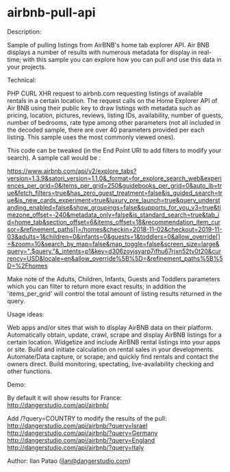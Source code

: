 # airbnb-pull-api

Description:

Sample of pulling listings from AirBNB's home tab explorer API. Air BNB displays a number of results with numerous metadata for display in real-time; with this sample you can explore how you can pull and use this data in your projects.

Technical:

PHP CURL XHR request to airbnb.com requesting listings of available rentals in a certain location. The request calls on the Home Explorer API of Air BNB using their public key to draw listings with metadata such as pricing, location, pictures, reviews, listing IDs, availability, number of guests, number of bedrooms, rate type among other parameters (not all included in the decoded sample, there are over 40 parameters provided per each listing. This sample uses the most commonly viewed ones).

This code can be tweaked (in the End Point URI to add filters to modify your search). A sample call would be :

https://www.airbnb.com/api/v2/explore_tabs?version=1.3.9&satori_version=1.1.0&_format=for_explore_search_web&experiences_per_grid=0&items_per_grid=250&guidebooks_per_grid=0&auto_ib=true&fetch_filters=true&has_zero_guest_treatment=false&is_guided_search=true&is_new_cards_experiment=true&luxury_pre_launch=true&query_understanding_enabled=false&show_groupings=false&supports_for_you_v3=true&timezone_offset=-240&metadata_only=false&is_standard_search=true&tab_id=home_tab&section_offset=6&items_offset=18&recommendation_item_cursor=&refinement_paths[]=/homes&checkin=2018-11-02&checkout=2019-11-03&adults=1&children=0&infants=0&guests=1&toddlers=0&allow_override[]=&zoom=10&search_by_map=false&map_toggle=false&screen_size=large&query=".$query."&_intents=p1&key=d306zoyjsyarp7ifhu67rjxn52tv0t20&currency=USD&locale=en&allow_override%5B%5D=&refinement_paths%5B%5D=%2Fhomes

Make note of the Adults, Children, Infants, Guests and Toddlers parameters which you can filter to return more exact results; in addition the 'items_per_grid' will control the total amount of listing results returned in the query.

Usage ideas:

Web apps and/or sites that wish to display AirBNB data on their platform.
Automatically obtain, update, crawl, scrape and display AirBNB listings for a certain location.
Widgetize and include AirBNB rental listings into your apps or site.
Build and initiate calculation on rental sales in your developments.
Automate/Data capture, or scrape; and quickly find rentals and contact the owners direct.
Build monitoring, spectating, live-availability checking and other functions.

Demo:

By default it will show results for France:
http://dangerstudio.com/api/airbnb/

Add /?query=COUNTRY to modify the results of the pull:
http://dangerstudio.com/api/airbnb/?query=Israel 
http://dangerstudio.com/api/airbnb/?query=Germany
http://dangerstudio.com/api/airbnb/?query=England
http://dangerstudio.com/api/airbnb/?query=Italy

Author:
Ilan Patao (ilan@dangerstudio.com)

